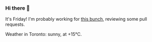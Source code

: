 ### Hi there :wave:

It's Friday! I'm probably working for [this bunch](https://github.com/kohofinancial), reviewing some pull requests.

Weather in Toronto: sunny, at +15°C.
